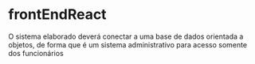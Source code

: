 # frontEndReact 
O sistema elaborado deverá conectar a uma base de dados orientada a
objetos, de forma que é um sistema administrativo para acesso somente dos
funcionários